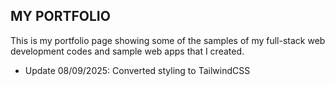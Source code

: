 ## MY PORTFOLIO

This is my portfolio page showing some of the samples of my full-stack web development codes and sample web apps that I created. 
- Update 08/09/2025: Converted styling to TailwindCSS

